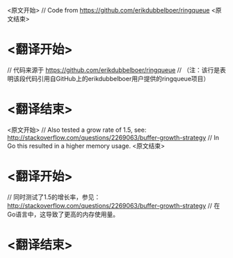 
<原文开始>
// Code from https://github.com/erikdubbelboer/ringqueue
<原文结束>

# <翻译开始>
// 代码来源于 https://github.com/erikdubbelboer/ringqueue
// （注：该行是表明该段代码引用自GitHub上的erikdubbelboer用户提供的ringqueue项目）
# <翻译结束>


<原文开始>
		// Also tested a grow rate of 1.5, see: http://stackoverflow.com/questions/2269063/buffer-growth-strategy
		// In Go this resulted in a higher memory usage.
<原文结束>

# <翻译开始>
// 同时测试了1.5的增长率，参见：http://stackoverflow.com/questions/2269063/buffer-growth-strategy
// 在Go语言中，这导致了更高的内存使用量。
# <翻译结束>


